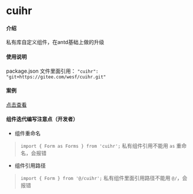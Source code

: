 # cuihr

#### 介绍
私有库自定义组件，在antd基础上做的升级

#### 使用说明

package.json 文件里面引用：
`"cuihr": "git+https://gitee.com/wesf/cuihr.git"`

#### 案例

[点击查看](./PAGE.md ':include :type=markdown')

#### 组件迭代编写注意点（开发者）

* 组件重命名

> `import { Form as Forms } from 'cuihr';`
> 私有组件引用不能用 `as` 重命名，会报错

* 组件引用路径

> `import { Form } from '@/cuihr';`
> 私有组件里面引用路径不能用 `@/`，会报错
